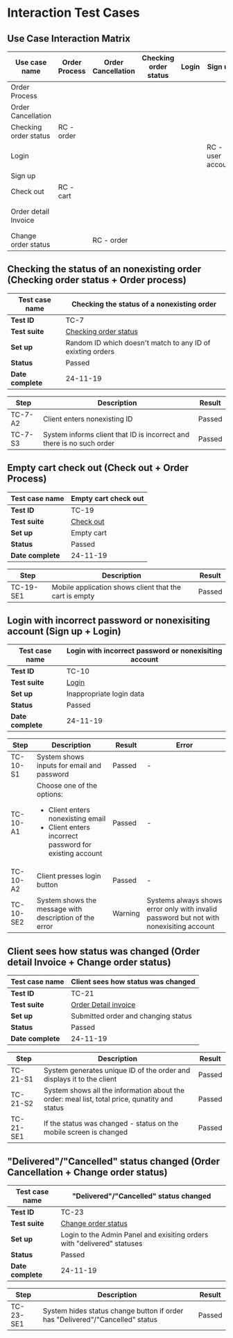 # Interaction Test Cases

## Use Case Interaction Matrix

| Use case name         | Order Process | Order Cancellation | Checking order status | Login | Sign up           | Check out | Order detail Invoice | Change order status |
| --------------------- | ------------- | ------------------ | --------------------- | ----- | ----------------- | --------- | -------------------- | ------------------- |
| Order Process         |               |                    |                       |       |                   |           |                      |                     |
| Order Cancellation    |               |                    |                       |       |                   |           |                      |                     |
| Checking order status | RC - order    |                    |                       |       |                   |           |                      |                     |
| Login                 |               |                    |                       |       | RC - user account |           |                      |                     |
| Sign up               |               |                    |                       |       |                   |           |                      |                     |
| Check out             | RC - cart     |                    |                       |       |                   |           |                      |                     |
| Order detail Invoice  |               |                    |                       |       |                   |           |                      | RC - order status   |
| Change order status   |               | RC - order         |                       |       |                   |           |                      |                     |


## Checking the status of an nonexisting order (Checking order status + Order process)

| **Test case name** | Checking the status of a nonexisting order |
|--------------------|---------------------------------------------------------------|
| **Test ID**        | TC-7 |
| **Test suite**     | <a href="https://github.com/BatyrSeven/innopolis-express/blob/firebase/Requirements/UseCases.md#checking-order-status">Checking order status</a> | 
| **Set up**         | Random ID which doesn't match to any ID of exixting orders |
| **Status**         | Passed | 
| **Date complete**  | 24-11-19 |

<table>
    <thead>
        <tr>
            <th>Step</th>
            <th>Description</th>
            <th>Result</th>
        </tr>
    </thead>
    <tbody>
        <tr>
            <td>TC-7-A2</td>
            <td>Client enters nonexisting ID</td>
            <td>Passed</td>
        </tr>
        <tr>
            <td>TC-7-S3</td>
            <td>System informs client that ID is incorrect and there is no such order</td>
            <td>Passed</td>
        </tr>
    </tbody>
</table>


## Empty cart check out (Check out + Order Process)

| **Test case name** | Empty cart check out                                          |
|--------------------|---------------------------------------------------------------|
| **Test ID**        | TC-19 |
| **Test suite**     | <a href="https://github.com/BatyrSeven/innopolis-express/blob/firebase/Requirements/UseCases.md#check-out">Check out</a> | 
| **Set up**         | Empty cart |
| **Status** | Passed | 
| **Date complete** | 24-11-19 | 

<table>
    <thead>
        <tr>
            <th>Step</th>
            <th>Description</th>
            <th>Result</th>
        </tr>
    </thead>
    <tbody>
        <tr>
            <td>TC-19-SE1</td>
            <td>Mobile application shows client that the cart is empty</td>
            <td>Passed</td>
        </tr>
    </tbody>
</table>

## Login with incorrect password or nonexisiting account (Sign up + Login)

| **Test case name** | Login with incorrect password or nonexisiting account |
|--------------------|---------------------------------------------------------------|
| **Test ID**        | TC-10 |
| **Test suite**     | <a href="https://github.com/BatyrSeven/innopolis-express/blob/firebase/Requirements/UseCases.md#login">Login</a> |
| **Set up**         | Inappropriate login data |
| **Status** | Passed |
| **Date complete** | 24-11-19 |

<table>
    <thead>
        <tr>
            <th>Step</th>
            <th>Description</th>
            <th>Result</th>
            <th>Error</th>
        </tr>
    </thead>
    <tbody>
        <tr>
            <td>TC-10-S1</td>
            <td>System shows inputs for email and password</td>
            <td>Passed</td>
            <td>-</td>
        </tr>
        <tr>
            <td>TC-10-A1</td>
            <td>Choose one of the options:
            	<ul>
            		<li>Client enters nonexisting email</li>
            		<li>Client enters incorrect password for existing account</li>
            	</ul>
            </td>
            <td>Passed</td>
            <td>-</td>
        </tr>
        <tr>
            <td>TC-10-A2</td>
            <td>Client presses login button</td>
            <td>Passed</td>
            <td>-</td>
        </tr>
        <tr>
            <td>TC-10-SE2</td>
            <td>System shows the message with description of the error</td>
            <td>Warning</td>
            <td>Systems always shows error only with invalid password but not with nonexisiting account</td>
        </tr>
    </tbody>
</table>

## Client sees how status was changed (Order detail Invoice + Change order status)
| **Test case name** | Client sees how status was changed |
|--------------------|---------------------------------------------------------------|
| **Test ID**        | TC-21 |
| **Test suite**     | <a href="https://github.com/BatyrSeven/innopolis-express/blob/firebase/Requirements/UseCases.md#order-detail-invoice">Order Detail invoice</a> |
| **Set up**         | Submitted order and changing status |
| **Status** | Passed | 
| **Date complete** | 24-11-19 | 

<table>
    <thead>
        <tr>
            <th>Step</th>
            <th>Description</th>
            <th>Result</th>
        </tr>
    </thead>
    <tbody>
        <tr>
            <td>TC-21-S1</td>
            <td>System generates unique ID of the order and displays it to the client</td>
            <td>Passed</td>
        </tr>
        <tr>
            <td>TC-21-S2</td>
            <td>System shows all the information about the order: meal list, total price, qunatity and status</td>
            <td>Passed</td>
        </tr>
        <tr>
            <td>TC-21-SE1</td>
            <td>If the status was changed - status on the mobile screen is changed</td>
            <td>Passed</td>
        </tr>
    </tbody>
</table>

## "Delivered"/"Cancelled" status changed (Order Cancellation + Change order status)
| **Test case name** | "Delivered"/"Cancelled" status changed |
|--------------------|---------------------------------------------------------------|
| **Test ID**        | TC-23 |
| **Test suite**     | <a href="https://github.com/BatyrSeven/innopolis-express/blob/firebase/Requirements/UseCases.md#change-order-status">Change order status</a> | 
| **Set up**         | Login to the Admin Panel and exisiting orders with "delivered" statuses |
| **Status** | Passed | 
| **Date complete** | 24-11-19 | 

<table>
    <thead>
        <tr>
            <th>Step</th>
            <th>Description</th>
            <th>Result</th>
        </tr>
    </thead>
    <tbody>
        <tr>
            <td>TC-23-SE1</td>
            <td>System hides status change button if order has "Delivered"/"Cancelled" status</td>
            <td>Passed</td>
        </tr>
    </tbody>
</table>


